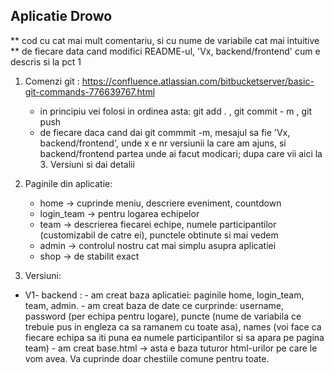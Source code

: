 ## Aplicatie Drowo

** cod cu cat mai mult comentariu, si cu nume de variabile cat mai intuitive 
** de fiecare data cand modifici README-ul, 'Vx, backend/frontend' cum e descris si la pct 1 

1. Comenzi git : https://confluence.atlassian.com/bitbucketserver/basic-git-commands-776639767.html
   - in principiu vei folosi in ordinea asta: git add . , git commit - m , git push
   - de fiecare daca cand dai git commmit -m, mesajul sa fie 'Vx, backend/frontend', unde x e nr versiunii la care am ajuns, si backend/frontend partea unde ai facut modicari; dupa care vii aici la 3. Versiuni si dai detalii
 
2. Paginile din aplicatie:
   - home -> cuprinde meniu, descriere eveniment, countdown
   - login_team -> pentru logarea echipelor
   - team -> descrierea fiecarei echipe, numele participantilor (customizabil de catre ei), punctele obtinute si mai vedem
   - admin -> controlul nostru cat mai simplu asupra aplicatiei
   - shop -> de stabilit exact

3. Versiuni:
  - V1- backend :  - am creat baza aplicatiei: paginile home, login_team, team, admin.
                   - am creat baza de date ce curprinde: username, password (per echipa pentru logare), puncte (nume de variabila ce trebuie pus in engleza ca sa ramanem cu toate asa), names (voi face ca fiecare echipa sa iti puna ea numele participantilor si sa apara pe pagina team)
                   - am creat base.html -> asta e baza tuturor html-urilor pe care le vom avea. Va cuprinde doar chestiile comune pentru toate.
